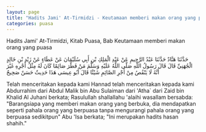 ```yaml
---
layout: page
title: "Hadits Jami' At-Tirmidzi - Keutamaan memberi makan orang yang puasa"
categories: puasa
---
```


Hadits Jami' At-Tirmidzi, Kitab Puasa, Bab Keutamaan memberi makan orang yang puasa

<p class="arab">
حَدَّثَنَا هَنَّادٌ حَدَّثَنَا عَبْدُ الرَّحِيمِ عَنْ عَبْدِ الْمَلِكِ بْنِ أَبِي سُلَيْمَانَ عَنْ عَطَاءٍ عَنْ زَيْدِ بْنِ خَالِدٍ الْجُهَنِيِّ قَالَ قَالَ رَسُولُ اللَّهِ صَلَّى اللَّهُ عَلَيْهِ وَسَلَّمَ مَنْ فَطَّرَ صَائِمًا كَانَ لَهُ مِثْلُ أَجْرِهِ غَيْرَ أَنَّهُ لَا يَنْقُصُ مِنْ أَجْرِ الصَّائِمِ شَيْئًا قَالَ أَبُو عِيسَى هَذَا حَدِيثٌ حَسَنٌ صَحِيحٌ
</p>

Telah menceritakan kepada kami Hannad telah menceritakan kepada kami Abdurrahim dari Abdul Malik bin Abu Sulaiman dari 'Atha` dari Zaid bin Khalid Al Juhani berkata; Rasulullah shallallahu 'alaihi wasallam bersabda: "Barangsiapa yang memberi makan orang yang berbuka, dia mendapatkan seperti pahala orang yang berpuasa tanpa mengurangi pahala orang yang berpuasa sedikitpun" Abu 'Isa berkata; "Ini merupakan hadits hasan shahih."